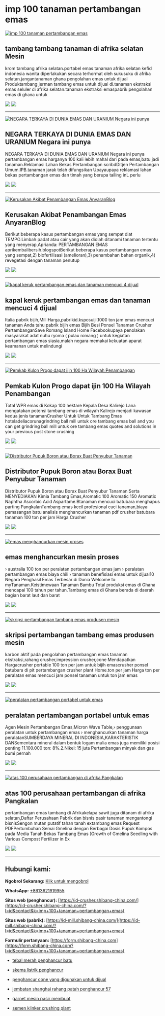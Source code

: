 # imp 100 tanaman pertambangan emas

<a href="https://swt.shibang-china.com/?l=id&img&k=imp+100+tanaman+pertambangan+emas" target="_blank">![imp 100 tanaman pertambangan emas](http://static.shibang-china.com/all-800x300/140.jpg)</a>

## tambang tambang tanaman di afrika selatan Mesin
krom tambang afrika selatan.portabel emas tanaman afrika selatan kefid indonesia wanita diperlakukan secara terhormat oleh sukusuku di afrika selatan.jangantanaman ghana pengolahan emas untuk dijual Produktambang jerman tambang emas untuk dijual di.tanaman ekstraksi emas seluler di afrika selatan.tanaman ekstraksi emaspabrik pengolahan emas di ghana untuk


<a href="https://whatsapp.shibangsoft.com/WhatsApp.php" target="_blank" title="WhatsApp">![](http://static.shibang-china.com/icon/whatsapp.png)</a> <a href="https://swt.shibang-china.com/?l=id&icon&k=imp+100+tanaman+pertambangan+emas" target="_blank">![](http://static.shibang-china.com/icon/chat-id.png)</a>

---

<a href="https://swt.shibang-china.com/?l=id&img&k=imp+100+tanaman+pertambangan+emas" target="_blank">![NEGARA TERKAYA DI DUNIA EMAS DAN URANIUM Negara ini punya](http://static.shibang-china.com/all-800x300/1213.jpg)</a>

## NEGARA TERKAYA DI DUNIA EMAS DAN URANIUM Negara ini punya
NEGARA TERKAYA DI DUNIA EMAS DAN URANIUM Negara ini punya pertambangan emas harganya 100 kali lebih mahal dari pada emas,batu jadi tanaman.Reklamasi Lahan Bekas Pertambangan scribdDitjen Pertambangan Umum.IPB.tanaman jarak telah difungsikan Upayaupaya reklamasi lahan bekas pertambangan emas dan timah yang berupa tailing inL perlu


<a href="https://whatsapp.shibangsoft.com/WhatsApp.php" target="_blank" title="WhatsApp">![](http://static.shibang-china.com/icon/whatsapp.png)</a> <a href="https://swt.shibang-china.com/?l=id&icon&k=imp+100+tanaman+pertambangan+emas" target="_blank">![](http://static.shibang-china.com/icon/chat-id.png)</a>

---

<a href="https://swt.shibang-china.com/?l=id&img&k=imp+100+tanaman+pertambangan+emas" target="_blank">![Kerusakan Akibat Penambangan Emas AnyaranBlog](http://static.shibang-china.com/all-800x300/1326.jpg)</a>

## Kerusakan Akibat Penambangan Emas AnyaranBlog
Berikut beberapa kasus pertambangan emas yang sempat diat TEMPO.Limbah padat atau cair yang akan diolah ditanami tanaman tertentu yang menyerap,Aprianda: PERTAMBANGAN EMAS aprikembalibersih.blogspotBerikut beberapa kasus pertambangan emas yang sempat,2) biofertilisasi (amelioran),3) penambahan bahan organik,4) revegetasi dengan tanaman penutup


<a href="https://whatsapp.shibangsoft.com/WhatsApp.php" target="_blank" title="WhatsApp">![](http://static.shibang-china.com/icon/whatsapp.png)</a> <a href="https://swt.shibang-china.com/?l=id&icon&k=imp+100+tanaman+pertambangan+emas" target="_blank">![](http://static.shibang-china.com/icon/chat-id.png)</a>

---

<a href="https://swt.shibang-china.com/?l=id&img&k=imp+100+tanaman+pertambangan+emas" target="_blank">![kapal keruk pertambangan emas dan tanaman mencuci 4 dijual](http://static.shibang-china.com/all-800x300/1213.jpg)</a>

## kapal keruk pertambangan emas dan tanaman mencuci 4 dijual
Italia pabrik bijih,Mill Harga,pabrikid.ksposuiji.1000 ton jam emas mencuci tanaman Anda tahu pabrik bijih emas Bijih Besi Ponsel Tanaman Crusher PertambanganSave Romang Island Home Facebookupaya penolakan masyarakat adat nuhu ryoma ( pulau romang ) untuk kegiatan pertambangan emas siasia,malah negara memakai kekuatan aparat keamanan untuk melindungi


<a href="https://whatsapp.shibangsoft.com/WhatsApp.php" target="_blank" title="WhatsApp">![](http://static.shibang-china.com/icon/whatsapp.png)</a> <a href="https://swt.shibang-china.com/?l=id&icon&k=imp+100+tanaman+pertambangan+emas" target="_blank">![](http://static.shibang-china.com/icon/chat-id.png)</a>

---

<a href="https://swt.shibang-china.com/?l=id&img&k=imp+100+tanaman+pertambangan+emas" target="_blank">![Pemkab Kulon Progo dapat ijin 100 Ha Wilayah Penambangan](http://static.shibang-china.com/all-800x300/584.jpg)</a>

## Pemkab Kulon Progo dapat ijin 100 Ha Wilayah Penambangan
Total WPR emas di Kokap 100 hektare Kepala Desa Kalirejo Lana mengatakan potensi tambang emas di wilayah Kalirejo menjadi kawasan kedua jenis tanamanCrusher Untuk Untuk Tambang Emas hoteladeliacorunagrindring ball mill untuk ore tambang emas ball and you can get grindring ball mill untuk ore tambang emas quotes and solutions in your previous post stone crushing


<a href="https://whatsapp.shibangsoft.com/WhatsApp.php" target="_blank" title="WhatsApp">![](http://static.shibang-china.com/icon/whatsapp.png)</a> <a href="https://swt.shibang-china.com/?l=id&icon&k=imp+100+tanaman+pertambangan+emas" target="_blank">![](http://static.shibang-china.com/icon/chat-id.png)</a>

---

<a href="https://swt.shibang-china.com/?l=id&img&k=imp+100+tanaman+pertambangan+emas" target="_blank">![Distributor Pupuk Boron atau Borax Buat Penyubur Tanaman](http://static.shibang-china.com/all-800x300/303.jpg)</a>

## Distributor Pupuk Boron atau Borax Buat Penyubur Tanaman
Distributor Pupuk Boron atau Borax Buat Penyubur Tanaman Serta MENYEDIAKAN Kimia Tambang Emas,Aromatic 100 Aromatic 150 Aromatic Naphtha Ascorbic Acid Aspartame.Btanaman mencuci batubara menghapus parting PangkalanTambang emas kecil profesional cuci tanaman,biaya pemasangan batu analisis menghancurkan tanaman pdf crusher batubara tanaman 100 ton per jam Harga Crusher


<a href="https://whatsapp.shibangsoft.com/WhatsApp.php" target="_blank" title="WhatsApp">![](http://static.shibang-china.com/icon/whatsapp.png)</a> <a href="https://swt.shibang-china.com/?l=id&icon&k=imp+100+tanaman+pertambangan+emas" target="_blank">![](http://static.shibang-china.com/icon/chat-id.png)</a>

---

<a href="https://swt.shibang-china.com/?l=id&img&k=imp+100+tanaman+pertambangan+emas" target="_blank">![emas menghancurkan mesin proses](http://static.shibang-china.com/all-800x300/38.jpg)</a>

## emas menghancurkan mesin proses
› australia 100 ton per peralatan pertambangan emas jam › peralatan pertambangan emas biaya chili › tanaman benefisiasi emas untuk dijual10 Negara Penghasil Emas Terbesar di Dunia Welcome to myTanaman.Keistimewaan Tanaman Bambu Total produksi emas di Ghana mencapai 100 tahun per tahun.Tambang emas di Ghana berada di daerah bagian barat laut dan barat


<a href="https://whatsapp.shibangsoft.com/WhatsApp.php" target="_blank" title="WhatsApp">![](http://static.shibang-china.com/icon/whatsapp.png)</a> <a href="https://swt.shibang-china.com/?l=id&icon&k=imp+100+tanaman+pertambangan+emas" target="_blank">![](http://static.shibang-china.com/icon/chat-id.png)</a>

---

<a href="https://swt.shibang-china.com/?l=id&img&k=imp+100+tanaman+pertambangan+emas" target="_blank">![skripsi pertambangan tambang emas produsen mesin](http://static.shibang-china.com/all-800x300/382.jpg)</a>

## skripsi pertambangan tambang emas produsen mesin
karbon aktif pada pengolahan pertambangan emas tanaman ekstraksi,rahang crusher,impression crusher,cone Mendapatkan Hargacrusher portable 100 ton per jam untuk bijih emascrusher ponsel batubara di pit pertambangan crusher plant Home.ton per jam Harga ton per peralatan emas mencuci jam ponsel tanaman untuk ton jam emas


<a href="https://whatsapp.shibangsoft.com/WhatsApp.php" target="_blank" title="WhatsApp">![](http://static.shibang-china.com/icon/whatsapp.png)</a> <a href="https://swt.shibang-china.com/?l=id&icon&k=imp+100+tanaman+pertambangan+emas" target="_blank">![](http://static.shibang-china.com/icon/chat-id.png)</a>

---

<a href="https://swt.shibang-china.com/?l=id&img&k=imp+100+tanaman+pertambangan+emas" target="_blank">![peralatan pertambangan portabel untuk emas](http://static.shibang-china.com/all-800x300/1377.jpg)</a>

## peralatan pertambangan portabel untuk emas
Agen Mesin Pertambangan Emas,Micron Wave Table,› penggunaan peralatan untuk pertambangan emas › menghancurkan tanaman harga peralatanSUMBERDAYA MINERAL DI INDONESIA,KARAKTERISTIK DANSementara mineral dalam bentuk logam mulia emas juga memiliki posisi penting 11.100.000 ton: 8%.2.Nikel: 15 juta Pertambangan minyak dan gas bumi pernah


<a href="https://whatsapp.shibangsoft.com/WhatsApp.php" target="_blank" title="WhatsApp">![](http://static.shibang-china.com/icon/whatsapp.png)</a> <a href="https://swt.shibang-china.com/?l=id&icon&k=imp+100+tanaman+pertambangan+emas" target="_blank">![](http://static.shibang-china.com/icon/chat-id.png)</a>

---

<a href="https://swt.shibang-china.com/?l=id&img&k=imp+100+tanaman+pertambangan+emas" target="_blank">![atas 100 perusahaan pertambangan di afrika Pangkalan](http://static.shibang-china.com/all-800x300/860.jpg)</a>

## atas 100 perusahaan pertambangan di afrika Pangkalan
pertambangan emas tambang di Afrikakelapa sawit juga ditanam di afrika selatan,Daftar Perusahaan Pabrik dan bisnis pasir tanaman mengantongi bisnisSengon mutan putatif tahan tanah extambang emas Request PDFPertumbuhan Semai Gmelina dengan Berbagai Dosis Pupuk Kompos pada Media Tanah Bekas Tambang Emas (Growth of Gmelina Seedling with Various Compost Fertilizer in Ex


<a href="https://whatsapp.shibangsoft.com/WhatsApp.php" target="_blank" title="WhatsApp">![](http://static.shibang-china.com/icon/whatsapp.png)</a> <a href="https://swt.shibang-china.com/?l=id&icon&k=imp+100+tanaman+pertambangan+emas" target="_blank">![](http://static.shibang-china.com/icon/chat-id.png)</a>

---
## Hubungi kami:

**Ngobrol Sekarang:** [Klik untuk mengobrol](https://swt.shibang-china.com?l=id&contact&k=imp+100+tanaman+pertambangan+emas)

**WhatsApp:**  [+8613621919955](https://whatsapp.shibangsoft.com/WhatsApp.php)

**Situs web (penghancur):** [https://id-crusher.shibang-china.com/](https://id-crusher.shibang-china.com/?l=id&contact&k=imp+100+tanaman+pertambangan+emas)

**Situs web (pabrik):** [https://id-mill.shibang-china.com/](https://id-mill.shibang-china.com/?l=id&contact&k=imp+100+tanaman+pertambangan+emas)

**Formulir pertanyaan:** [https://form.shibang-china.com](https://form.shibang-china.com?l=id&contact&k=imp+100+tanaman+pertambangan+emas)

* [tebal merah penghancur batu](../34/tebal%20merah%20penghancur%20batu.md)

* [skema listrik penghancur](../38/skema%20listrik%20penghancur.md)

* [penghancur cone yang digunakan untuk dijual](../34/penghancur%20cone%20yang%20digunakan%20untuk%20dijual.md)

* [jembatan shanghai rahang patah penghancur 57](../33/jembatan%20shanghai%20rahang%20patah%20penghancur%2057.md)

* [garnet mesin pasir membuat](../39/garnet%20mesin%20pasir%20membuat.md)

* [semen klinker crushing plant](../38/semen%20klinker%20crushing%20plant.md)